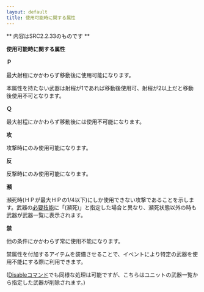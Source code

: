 ```yaml
---
layout: default
title: 使用可能時に関する属性
---
```

** 内容はSRC2.2.33のものです **

**使用可能時に関する属性**

**Ｐ**

最大射程にかかわらず移動後に使用可能になります。

本属性を持たない武器は射程が1であれば移動後使用可、射程が2以上だと移動後使用不可となります。

**Ｑ**

最大射程にかかわらず移動後には使用不可能になります。

**攻**

攻撃時にのみ使用可能になります。

**反**

反撃時にのみ使用可能になります。

**瀕**

瀕死時(ＨＰが最大ＨＰの1/4以下)にしか使用できない攻撃であることを示します。武器の[必要技能](必要技能.md)に「(瀕死)」と指定した場合と異なり、瀕死状態以外の時も武器が武器一覧に表示されます。

**禁**

他の条件にかかわらず常に使用不能になります。

禁属性を付加するアイテムを装備させることで、イベントにより特定の武器を使用不能にする際に利用できます。

([Disableコマンド](Disableコマンド.md)でも同様な処理は可能ですが、こちらはユニットの武器一覧から指定した武器が削除されます。)
